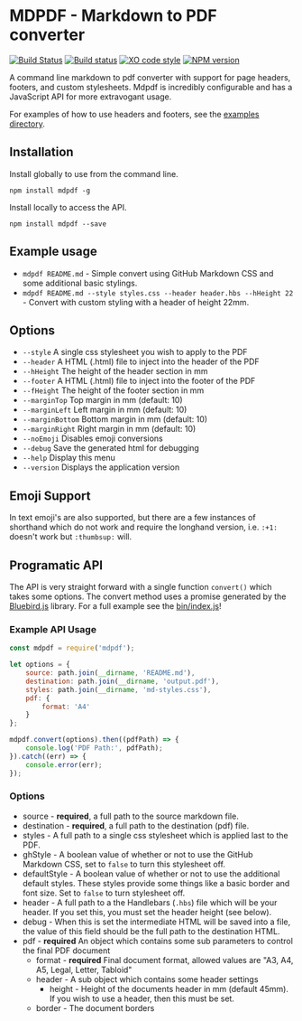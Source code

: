 # MDPDF - Markdown to PDF converter
[![Build Status](https://travis-ci.org/BlueHatbRit/mdpdf.svg?branch=master)](https://travis-ci.org/BlueHatbRit/mdpdf) [![Build status](https://ci.appveyor.com/api/projects/status/x0ng3luokjb9eosm/branch/master?svg=true)](https://ci.appveyor.com/project/BlueHatbRit/mdpdf/branch/master) [![XO code style](https://img.shields.io/badge/code_style-XO-5ed9c7.svg)](https://github.com/sindresorhus/xo) [![NPM version](https://img.shields.io/npm/v/mdpdf.svg)](https://www.npmjs.com/package/mdpdf)

A command line markdown to pdf converter with support for page headers, footers, and custom stylesheets. Mdpdf is incredibly configurable and has a JavaScript API for more extravogant usage.

For examples of how to use headers and footers, see the [examples directory](./examples).

## Installation

Install globally to use from the command line.

`npm install mdpdf -g`

Install locally to access the API.

`npm install mdpdf --save`

## Example usage

* `mdpdf README.md` - Simple convert using GitHub Markdown CSS and some additional basic stylings.
* `mdpdf README.md --style styles.css --header header.hbs --hHeight 22` - Convert with custom styling with a header of height 22mm.

## Options

* `--style`         A single css stylesheet you wish to apply to the PDF
* `--header`        A HTML (.html) file to inject into the header of the PDF
* `--hHeight`       The height of the header section in mm
* `--footer`        A HTML (.html) file to inject into the footer of the PDF
* `--fHeight`       The height of the footer section in mm
* `--marginTop`     Top margin in mm (default: 10)
* `--marginLeft`    Left margin in mm (default: 10)
* `--marginBottom`  Bottom margin in mm (default: 10)
* `--marginRight`   Right margin in mm (default: 10)
* `--noEmoji`       Disables emoji conversions
* `--debug`         Save the generated html for debugging
* `--help`          Display this menu
* `--version`       Displays the application version

## Emoji Support

In text emoji's are also supported, but there are a few instances of shorthand which do not work and require the longhand version, i.e. `:+1:` doesn't work but `:thumbsup:` will.

## Programatic API

The API is very straight forward with a single function `convert()` which takes some options. The convert method uses a promise generated by the [Bluebird.js](bluebirdjs.com) library. For a full example see the [bin/index.js](./bin/index.js)!

### Example API Usage

```JavaScript
const mdpdf = require('mdpdf');

let options = {
    source: path.join(__dirname, 'README.md'),
    destination: path.join(__dirname, 'output.pdf'),
    styles: path.join(__dirname, 'md-styles.css'),
    pdf: {
        format: 'A4'
    }
};

mdpdf.convert(options).then((pdfPath) => {
    console.log('PDF Path:', pdfPath);
}).catch((err) => {
    console.error(err);
});
```

### Options

* source - **required**, a full path to the source markdown file.
* destination - **required**, a full path to the destination (pdf) file.
* styles - A full path to a single css stylesheet which is applied last to the PDF.
* ghStyle - A boolean value of whether or not to use the GitHub Markdown CSS, set to `false` to turn this stylesheet off.
* defaultStyle - A boolean value of whether or not to use the additional default styles. These styles provide some things like a basic border and font size. Set to `false` to turn stylesheet off.
* header - A full path to a the Handlebars (`.hbs`) file which will be your header. If you set this, you must set the header height (see below).
* debug - When this is set the intermediate HTML will be saved into a file, the value of this field should be the full path to the destination HTML.
* pdf - **required** An object which contains some sub parameters to control the final PDF document
    * format - **required** Final document format, allowed values are "A3, A4, A5, Legal, Letter, Tabloid"
    * header - A sub object which contains some header settings
        * height - Height of the documents header in mm (default 45mm). If you wish to use a header, then this must be set.
    * border - The document borders
